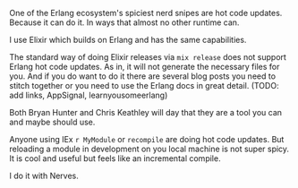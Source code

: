 One of the Erlang ecosystem's spiciest nerd snipes are hot code updates. Because it can do it. In ways that almost no other runtime can.

I use Elixir which builds on Erlang and has the same capabilities.

The standard way of doing Elixir releases via `mix release` does not support Erlang hot code updates. As in, it will not generate the necessary files for you. And if you do want to do it there are several blog posts you need to stitch together or you need to use the Erlang docs in great detail. (TODO: add links, AppSignal, learnyousomeerlang)

Both Bryan Hunter and Chris Keathley will day that they are a tool you can and maybe should use.

Anyone using IEx `r MyModule` or `recompile` are doing hot code updates. But reloading a module in development on you local machine is not super spicy. It is cool and useful but feels like an incremental compile.

I do it with Nerves.
